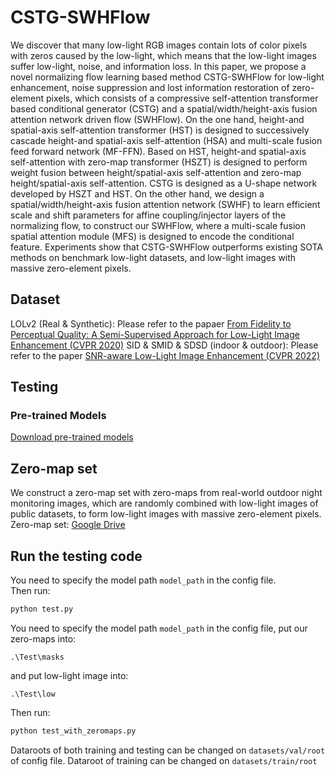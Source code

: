 # CSTG-SWHFlow
We discover that many low-light RGB images contain lots of color pixels with zeros caused by the low-light, which means that the low-light images suffer low-light, noise, and information loss. In this paper, we propose a novel normalizing flow learning based method CSTG-SWHFlow for low-light enhancement, noise suppression and lost information restoration of zero-element pixels, which consists of a compressive self-attention transformer based conditional generator (CSTG) and a spatial/width/height-axis fusion attention network driven flow (SWHFlow). On the one hand, height-and spatial-axis self-attention transformer (HST) is designed to successively cascade height-and spatial-axis self-attention (HSA) and multi-scale fusion feed forward network (MF-FFN). Based on HST, height-and spatial-axis self-attention with zero-map transformer (HSZT) is designed to perform weight fusion between height/spatial-axis self-attention and zero-map height/spatial-axis self-attention. CSTG is designed as a U-shape network developed by HSZT and HST. On the other hand, we design a spatial/width/height-axis fusion attention network (SWHF) to learn efficient scale and shift parameters for affine coupling/injector layers of the normalizing flow, to construct our SWHFlow, where a multi-scale fusion spatial attention module (MFS) is designed to encode the conditional feature. Experiments show that CSTG-SWHFlow outperforms existing SOTA methods on benchmark low-light datasets, and low-light images with massive zero-element pixels.

## Dataset
LOLv2 (Real & Synthetic): Please refer to the papaer [From Fidelity to Perceptual Quality: A Semi-Supervised Approach for Low-Light Image Enhancement (CVPR 2020)](https://github.com/flyywh/CVPR-2020-Semi-Low-Light)
SID & SMID & SDSD (indoor & outdoor): Please refer to the paper [SNR-aware Low-Light Image Enhancement (CVPR 2022)](https://github.com/dvlab-research/SNR-Aware-Low-Light-Enhance)

## Testing

### Pre-trained Models
[Download pre-trained models](https://pan.baidu.com/s/1URb-UTMpDDW_OQquE7sGVg?pwd=xjmb)

## Zero-map set
We construct a zero-map set with zero-maps from real-world outdoor night monitoring images, which are randomly combined with low-light images of public datasets, to form low-light images with massive zero-element pixels.
Zero-map set: [Google Drive](https://drive.google.com/file/d/165Mx9sEYIyba9joK19B7o4MQlAq2WRcH/view?usp=sharing)

## Run the testing code

You need to specify the model path `model_path` in the config file.  
Then run:

```bash
python test.py
```

You need to specify the model path `model_path` in the config file, put our zero-maps into:

```
.\Test\masks
```

and put low-light image into:

```
.\Test\low
```

Then run:

```bash
python test_with_zeromaps.py
```

Dataroots of both training and testing can be changed on `datasets/val/root` of config file. Dataroot of training can be changed on `datasets/train/root`


